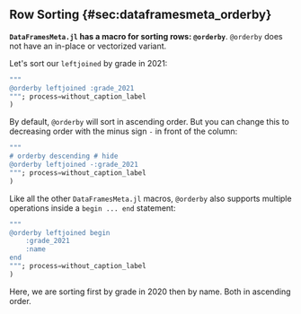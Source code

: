 ## Row Sorting {#sec:dataframesmeta_orderby}

**`DataFramesMeta.jl` has a macro for sorting rows: `@orderby`**. `@orderby` does not have an in-place or vectorized variant.

Let's sort our `leftjoined` by grade in 2021:

```julia (editor=true, logging=false, output=true)
"""
@orderby leftjoined :grade_2021
"""; process=without_caption_label
)
```
By default, `@orderby` will sort in ascending order. But you can change this to decreasing order with the minus sign `-` in front of the column:

```julia (editor=true, logging=false, output=true)
"""
# orderby descending # hide
@orderby leftjoined -:grade_2021
"""; process=without_caption_label
)
```
Like all the other `DataFramesMeta.jl` macros, `@orderby` also supports multiple operations inside a `begin ... end` statement:

```julia (editor=true, logging=false, output=true)
"""
@orderby leftjoined begin
    :grade_2021
    :name
end
"""; process=without_caption_label
)
```
Here, we are sorting first by grade in 2020 then by name. Both in ascending order.

